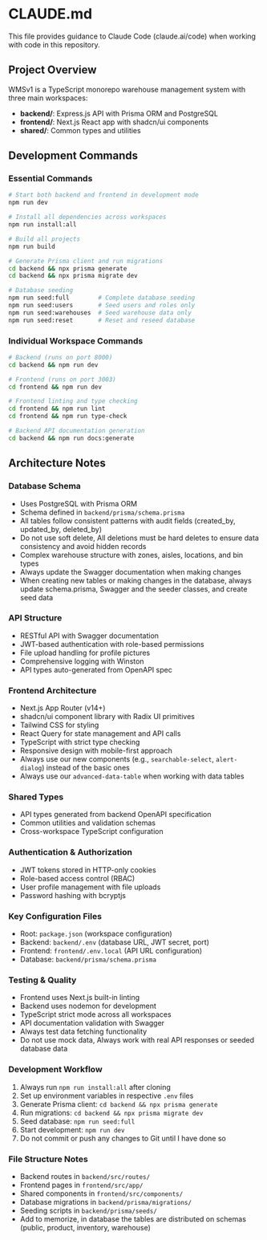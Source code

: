 # CLAUDE.md

This file provides guidance to Claude Code (claude.ai/code) when working with code in this repository.

## Project Overview

WMSv1 is a TypeScript monorepo warehouse management system with three main workspaces:

- **backend/**: Express.js API with Prisma ORM and PostgreSQL
- **frontend/**: Next.js React app with shadcn/ui components
- **shared/**: Common types and utilities

## Development Commands


### Essential Commands
```bash
# Start both backend and frontend in development mode
npm run dev

# Install all dependencies across workspaces
npm run install:all

# Build all projects
npm run build

# Generate Prisma client and run migrations
cd backend && npx prisma generate
cd backend && npx prisma migrate dev

# Database seeding
npm run seed:full        # Complete database seeding
npm run seed:users       # Seed users and roles only
npm run seed:warehouses  # Seed warehouse data only
npm run seed:reset       # Reset and reseed database
```

### Individual Workspace Commands
```bash
# Backend (runs on port 8000)
cd backend && npm run dev

# Frontend (runs on port 3003)
cd frontend && npm run dev

# Frontend linting and type checking
cd frontend && npm run lint
cd frontend && npm run type-check

# Backend API documentation generation
cd backend && npm run docs:generate
```

## Architecture Notes

### Database Schema
- Uses PostgreSQL with Prisma ORM
- Schema defined in `backend/prisma/schema.prisma`
- All tables follow consistent patterns with audit fields (created_by, updated_by, deleted_by)
- Do not use soft delete, All deletions must be hard deletes to ensure data consistency and avoid hidden records
- Complex warehouse structure with zones, aisles, locations, and bin types
- Always update the Swagger documentation when making changes
- When creating new tables or making changes in the database, always update schema.prisma, Swagger and the seeder classes, and create seed data

### API Structure
- RESTful API with Swagger documentation
- JWT-based authentication with role-based permissions
- File upload handling for profile pictures
- Comprehensive logging with Winston
- API types auto-generated from OpenAPI spec

### Frontend Architecture
- Next.js App Router (v14+)
- shadcn/ui component library with Radix UI primitives
- Tailwind CSS for styling
- React Query for state management and API calls
- TypeScript with strict type checking
- Responsive design with mobile-first approach
- Always use our new components (e.g., `searchable-select`, `alert-dialog`) instead of the basic ones
- Always use our `advanced-data-table` when working with data tables

### Shared Types
- API types generated from backend OpenAPI specification
- Common utilities and validation schemas
- Cross-workspace TypeScript configuration

### Authentication & Authorization
- JWT tokens stored in HTTP-only cookies
- Role-based access control (RBAC)
- User profile management with file uploads
- Password hashing with bcryptjs

### Key Configuration Files
- Root: `package.json` (workspace configuration)
- Backend: `backend/.env` (database URL, JWT secret, port)
- Frontend: `frontend/.env.local` (API URL configuration)
- Database: `backend/prisma/schema.prisma`

### Testing & Quality
- Frontend uses Next.js built-in linting
- Backend uses nodemon for development
- TypeScript strict mode across all workspaces
- API documentation validation with Swagger
- Always test data fetching functionality
- Do not use mock data, Always work with real API responses or seeded database data 

### Development Workflow
1. Always run `npm run install:all` after cloning
2. Set up environment variables in respective `.env` files
3. Generate Prisma client: `cd backend && npx prisma generate`
4. Run migrations: `cd backend && npx prisma migrate dev`
5. Seed database: `npm run seed:full`
6. Start development: `npm run dev`
7. Do not commit or push any changes to Git until I have done so 

### File Structure Notes
- Backend routes in `backend/src/routes/`
- Frontend pages in `frontend/src/app/`
- Shared components in `frontend/src/components/`
- Database migrations in `backend/prisma/migrations/`
- Seeding scripts in `backend/prisma/seeds/`
- Add to memorize, in database the tables are distributed on schemas (public, product, inventory, warehouse)